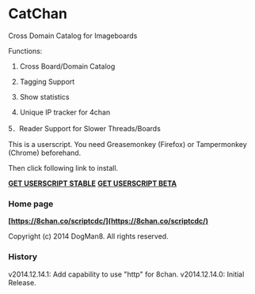 CatChan
=======

Cross Domain Catalog for Imageboards
>
Functions:
>
1. Cross Board/Domain Catalog
>
2. Tagging Support
>
3. Show statistics
>
4. Unique IP tracker for 4chan
>
5．Reader Support for Slower Threads/Boards
>
This is a userscript. You need Greasemonkey (Firefox) or Tampermonkey (Chrome) beforehand.
>
Then click following link to install.
>
**[GET USERSCRIPT STABLE](https://raw.github.com/Dogman8/CatChan/master/CatChan.user.js)**
**[GET USERSCRIPT BETA](https://raw.github.com/Dogman8/CatChan/develop/CatChan.user.js)**

### Home page

>
**[https://8chan.co/scriptcdc/](https://8chan.co/scriptcdc/)**

Copyright (c) 2014 DogMan8. All rights reserved.


### History
v2014.12.14.1: Add capability to use "http" for 8chan.
v2014.12.14.0: Initial Release.
